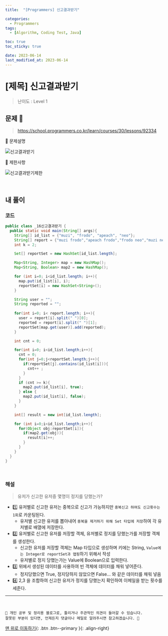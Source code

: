 ```yaml
---
title:  "[Programmers] 신고결과받기" 

categories:
  - Programmers
tags:
  - [Algorithm, Coding Test, Java]

toc: true
toc_sticky: true

date: 2023-06-14
last_modified_at: 2023-06-14
---
```


# [제목] 신고결과받기

> 난이도 : Level 1

## 문제 🎯

> <https://school.programmers.co.kr/learn/courses/30/lessons/92334>

📢 문제설명

![신고결과받기](https://github.com/hwet-j/hwet-j.github.io/assets/81364742/b21bdfe8-7c3b-44c6-8f50-47e9f3c3b8c5)

📢 제한사항

![신고결과받기제한](https://github.com/hwet-j/hwet-j.github.io/assets/81364742/ba8b34ca-cb62-470a-8515-5640602a115c)



<br>

## 내 풀이

### 코드

```java
public class _16신고결과받기 {
  public static void main(String[] args){
    String[] id_list = {"muzi", "frodo", "apeach", "neo"};
    String[] report = {"muzi frodo","apeach frodo","frodo neo","muzi neo","apeach muzi"};
    int k = 2;

    Set[] reportSet = new HashSet[id_list.length];

    Map<String, Integer> map = new HashMap();
    Map<String, Boolean> map2 = new HashMap();

    for (int i=0; i<id_list.length; i++){
      map.put(id_list[i], i);
      reportSet[i] = new HashSet<String>();
    }

    String user = "";
    String reported = "";
    
    for(int i=0; i< report.length; i++){
      user = report[i].split(" ")[0];
      reported = report[i].split(" ")[1];
      reportSet[map.get(user)].add(reported);
    }

    int cnt = 0;

    for(int i=0; i<id_list.length;i++){
      cnt = 0;
      for(int j=0;j<reportSet.length;j++){
        if(reportSet[j].contains(id_list[i])){
          cnt++ ;
        }
      }
      if (cnt >= k){
        map2.put(id_list[i], true);
      } else {
        map2.put(id_list[i], false);
      }
    }

    int[] result = new int[id_list.length];

    for (int i=0;i<id_list.length;i++){
      for(Object obj:reportSet[i]){  
        if(map2.get(obj)){      
          result[i]++;
        }
      }
    }
  }
}
```

<br>

### 해설

> 유저가 신고한 유저중 몇명이 정지를 당했는가?

- 1️⃣ 유저별로 신고한 유저는 중복으로 신고가 가능하지만 `중복신고 하여도 신고횟수는 1회`로 카운팅된다.
  - 유저별 신고한 유저를 뽑아내어 `중복을 제거하기 위해 Set 타입에 저장`하여 각 유저별로 배열에 저장한다.
- 2️⃣ 유저별로 신고한 유저를 저장할 객체, 유저별로 정지를 당했는가를 저장할 객체를 생성한다.
  - 신고한 유저를 저장할 객체는 Map 타입으로 생성하며 키에는 String, `Value에는 Integer로 reportSet과 맵핑`하기 위해서 작성
  - 유저별로 정지 당했는가는 Value에 Boolean으로 입력한다.
- 3️⃣ 위에서 생성된 데이터를 사용하여 빈 객체에 데이터를 채워 넣어준다.
  - 정지당했으면 True, 정지당하지 않았으면 False... 와 같은 데이터를 채워 넣음
- 4️⃣ 2,3 을 조합하여 신고한 유저가 정지를 당했는지 확인하여 이메일을 받는 횟수를 세준다.


***
<br> 

    📢 개인 공부 및 정리용 블로그로, 틀리거나 주관적인 의견이 들어갈 수 있습니다.
    잘못된 부분이 있다면, 언제든지 댓글이나 메일로 알려주시면 참고하겠습니다. 🔔

[맨 위로 이동하기](#){: .btn .btn--primary }{: .align-right}

